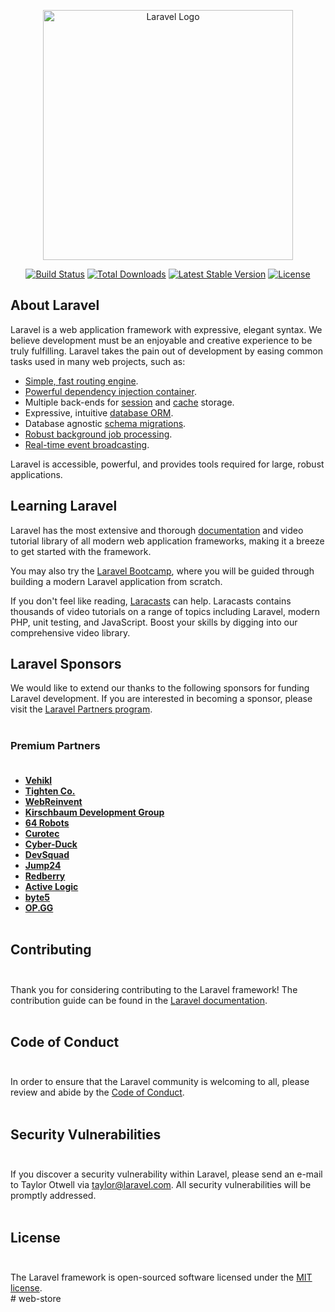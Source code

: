 <p align="center"><a href="https://laravel.com" target="_blank"><img src="https://raw.githubusercontent.com/laravel/art/master/logo-lockup/5%20SVG/2%20CMYK/1%20Full%20Color/laravel-logolockup-cmyk-red.svg" width="400" alt="Laravel Logo"></a></p>

<p align="center">
<a href="https://github.com/laravel/framework/actions"><img src="https://github.com/laravel/framework/workflows/tests/badge.svg" alt="Build Status"></a>
<a href="https://packagist.org/packages/laravel/framework"><img src="https://img.shields.io/packagist/dt/laravel/framework" alt="Total Downloads"></a>
<a href="https://packagist.org/packages/laravel/framework"><img src="https://img.shields.io/packagist/v/laravel/framework" alt="Latest Stable Version"></a>
<a href="https://packagist.org/packages/laravel/framework"><img src="https://img.shields.io/packagist/l/laravel/framework" alt="License"></a>
</p>

## About Laravel

Laravel is a web application framework with expressive, elegant syntax. We believe development must be an enjoyable and creative experience to be truly fulfilling. Laravel takes the pain out of development by easing common tasks used in many web projects, such as:

- [Simple, fast routing engine](https://laravel.com/docs/routing).
- [Powerful dependency injection container](https://laravel.com/docs/container).
- Multiple back-ends for [session](https://laravel.com/docs/session) and [cache](https://laravel.com/docs/cache) storage.
- Expressive, intuitive [database ORM](https://laravel.com/docs/eloquent).
- Database agnostic [schema migrations](https://laravel.com/docs/migrations).
- [Robust background job processing](https://laravel.com/docs/queues).
- [Real-time event broadcasting](https://laravel.com/docs/broadcasting).

Laravel is accessible, powerful, and provides tools required for large, robust applications.

## Learning Laravel

Laravel has the most extensive and thorough [documentation](https://laravel.com/docs) and video tutorial library of all modern web application frameworks, making it a breeze to get started with the framework.

You may also try the [Laravel Bootcamp](https://bootcamp.laravel.com), where you will be guided through building a modern Laravel application from scratch.

If you don't feel like reading, [Laracasts](https://laracasts.com) can help. Laracasts contains thousands of video tutorials on a range of topics including Laravel, modern PHP, unit testing, and JavaScript. Boost your skills by digging into our comprehensive video library.

## Laravel Sponsors

We would like to extend our thanks to the following sponsors for funding Laravel development. If you are interested in becoming a sponsor, please visit the [Laravel Partners program](https://partners.laravel.com).<br><br>

### Premium Partners<br><br>

- **[Vehikl](https://vehikl.com/)**<br>
- **[Tighten Co.](https://tighten.co)**<br>
- **[WebReinvent](https://webreinvent.com/)**<br>
- **[Kirschbaum Development Group](https://kirschbaumdevelopment.com)**<br>
- **[64 Robots](https://64robots.com)**<br>
- **[Curotec](https://www.curotec.com/services/technologies/laravel/)**<br>
- **[Cyber-Duck](https://cyber-duck.co.uk)**<br>
- **[DevSquad](https://devsquad.com/hire-laravel-developers)**<br>
- **[Jump24](https://jump24.co.uk)**<br>
- **[Redberry](https://redberry.international/laravel/)**<br>
- **[Active Logic](https://activelogic.com)**<br>
- **[byte5](https://byte5.de)**<br>
- **[OP.GG](https://op.gg)**<br><br>

## Contributing<br><br>

Thank you for considering contributing to the Laravel framework! The contribution guide can be found in the [Laravel documentation](https://laravel.com/docs/contributions).<br><br>

## Code of Conduct<br><br>

In order to ensure that the Laravel community is welcoming to all, please review and abide by the [Code of Conduct](https://laravel.com/docs/contributions#code-of-conduct).<br><br>

## Security Vulnerabilities<br><br>

If you discover a security vulnerability within Laravel, please send an e-mail to Taylor Otwell via [taylor@laravel.com](mailto:taylor@laravel.com). All security vulnerabilities will be promptly addressed.<br><br>

## License<br><br>

The Laravel framework is open-sourced software licensed under the [MIT license](https://opensource.org/licenses/MIT).<br>
#   w e b - s t o r e <br>
 
 
